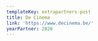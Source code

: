 ```yaml
---
templateKey: extrapartners-post
title: De Cinema
link: 'https://www.decinema.be/'
yearPartner: 2020
---
```

